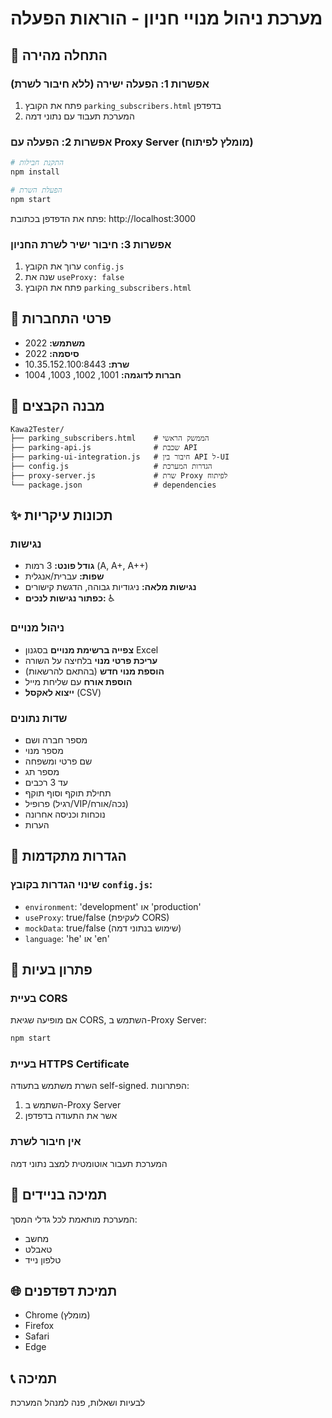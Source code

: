 # מערכת ניהול מנויי חניון - הוראות הפעלה

## 🚀 התחלה מהירה

### אפשרות 1: הפעלה ישירה (ללא חיבור לשרת)
1. פתח את הקובץ `parking_subscribers.html` בדפדפן
2. המערכת תעבוד עם נתוני דמה

### אפשרות 2: הפעלה עם Proxy Server (מומלץ לפיתוח)
```bash
# התקנת חבילות
npm install

# הפעלת השרת
npm start
```
פתח את הדפדפן בכתובת: http://localhost:3000

### אפשרות 3: חיבור ישיר לשרת החניון
1. ערוך את הקובץ `config.js`
2. שנה את `useProxy: false`
3. פתח את הקובץ `parking_subscribers.html`

## 🔐 פרטי התחברות
- **משתמש:** 2022
- **סיסמה:** 2022
- **שרת:** 10.35.152.100:8443
- **חברות לדוגמה:** 1001, 1002, 1003, 1004

## 📁 מבנה הקבצים

```
Kawa2Tester/
├── parking_subscribers.html    # הממשק הראשי
├── parking-api.js              # שכבת API
├── parking-ui-integration.js   # חיבור בין API ל-UI
├── config.js                   # הגדרות המערכת
├── proxy-server.js             # שרת Proxy לפיתוח
└── package.json                # dependencies

```

## ✨ תכונות עיקריות

### נגישות
- **גודל פונט:** 3 רמות (A, A+, A++)
- **שפות:** עברית/אנגלית
- **נגישות מלאה:** ניגודיות גבוהה, הדגשת קישורים
- **כפתור נגישות לנכים:** ♿

### ניהול מנויים
- **צפייה ברשימת מנויים** בסגנון Excel
- **עריכת פרטי מנוי** בלחיצה על השורה
- **הוספת מנוי חדש** (בהתאם להרשאות)
- **הוספת אורח** עם שליחת מייל
- **ייצוא לאקסל** (CSV)

### שדות נתונים
- מספר חברה ושם
- מספר מנוי
- שם פרטי ומשפחה
- מספר תג
- עד 3 רכבים
- תחילת תוקף וסוף תוקף
- פרופיל (רגיל/VIP/נכה/אורח)
- נוכחות וכניסה אחרונה
- הערות

## 🔧 הגדרות מתקדמות

### שינוי הגדרות בקובץ `config.js`:
- `environment`: 'development' או 'production'
- `useProxy`: true/false (לעקיפת CORS)
- `mockData`: true/false (שימוש בנתוני דמה)
- `language`: 'he' או 'en'

## 🐛 פתרון בעיות

### בעיית CORS
אם מופיעה שגיאת CORS, השתמש ב-Proxy Server:
```bash
npm start
```

### בעיית HTTPS Certificate
השרת משתמש בתעודה self-signed. הפתרונות:
1. השתמש ב-Proxy Server
2. אשר את התעודה בדפדפן

### אין חיבור לשרת
המערכת תעבור אוטומטית למצב נתוני דמה

## 📱 תמיכה בניידים
המערכת מותאמת לכל גדלי המסך:
- מחשב
- טאבלט
- טלפון נייד

## 🌐 תמיכת דפדפנים
- Chrome (מומלץ)
- Firefox
- Safari
- Edge

## 📞 תמיכה
לבעיות ושאלות, פנה למנהל המערכת

